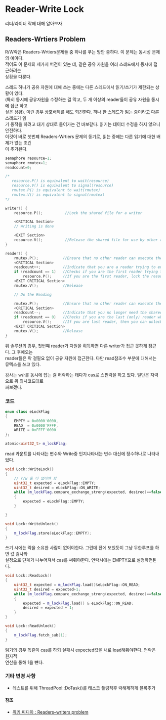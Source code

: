 # Reader-Write Lock

리더/라이터 락에 대해 알아보자

## Readers-Wrtiers Problem

R/W락은 Readers-Wrtiers문제들 중 하나를 푸는 방안 중하다. 이 문제는 동시성 문제의 예이다.  
적어도 이 문제의 세가지 버전이 있는 데, 같은 공유 자원을 여러 스레드에서 동시에 접근하려는  
상황을 다룬다.

스레드 하나가 공유 자원에 대해 쓰는 중에는 다른 스레드에서 읽기/쓰기가 제한되는 상황이 있다.  
(특히 동시에 공유자원을 수정하는 걸 막고, 두 개 이상의 reader들이 공유 자원을 동시에 접근 하고  
싶은 상황). 이런 경우 상호배제를 해도 되긴한다. 허나 한 스레드가 읽는 중이라고 다른 스레드가 읽  
기 동작을 하려고 대기 상태로 들어가는 건 바보같다. 읽기는 데이터 수정을 하지 않으니 안전하다.  
이것이 바로 첫번쨰 Readers-Wrtiers 문제의 동기로, 읽는 중에는 다른 읽기에 대한 배제가 없는 조건  
이 추가된다.

```c++
semaphore resource=1;
semaphore rmutex=1;
readcount=0;

/*
   resource.P() is equivalent to wait(resource)
   resource.V() is equivalent to signal(resource)
   rmutex.P() is equivalent to wait(rmutex)
   rmutex.V() is equivalent to signal(rmutex)
*/

writer() {
    resource.P();          //Lock the shared file for a writer

    <CRITICAL Section>
    // Writing is done

    <EXIT Section>
    resource.V();          //Release the shared file for use by other readers. Writers are allowed if there are no readers requesting it.
}

reader() {
    rmutex.P();           //Ensure that no other reader can execute the <Entry> section while you are in it
    <CRITICAL Section>
    readcount++;          //Indicate that you are a reader trying to enter the Critical Section
    if (readcount == 1)   //Checks if you are the first reader trying to enter CS
        resource.P();     //If you are the first reader, lock the resource from writers. Resource stays reserved for subsequent readers
    <EXIT CRITICAL Section>
    rmutex.V();           //Release

    // Do the Reading

    rmutex.P();           //Ensure that no other reader can execute the <Exit> section while you are in it
    <CRITICAL Section>
    readcount--;          //Indicate that you no longer need the shared resource. One fewer reader
    if (readcount == 0)   //Checks if you are the last (only) reader who is reading the shared file
        resource.V();     //If you are last reader, then you can unlock the resource. This makes it available to writers.
    <EXIT CRITICAL Section>
    rmutex.V();           //Release
}
```

위 솔루션의 경우, 첫번쨰 reader가 자원을 획득하면 다른 writer가 접근 못하게 잠근다. 그 후에오는  
reader들은 락 걸필요 없이 공유 자원에 접근한다. 다만 read참조수 부분에 대해서는 뮤텍스를 쓰고 있다.

강사는 w/r를 동시에 잡는 걸 허락하는 데다가 cas로 스핀락을 하고 있다. 일단은 자력으로 위 의사코드대로  
짜보겠다.

### 코드

```c++
enum class eLockFlag
{
	EMPTY = 0x0000'0000,
	READ  = 0x0000'FFFF,
	WRITE = 0xFFFF'0000
};

atomic<uint32_t> m_lockFlag;
```

read 카운트를 나타내는 변수와 Write중 인지나타내는 변수 대신에 정수하나로 나타내었다.

```c++
void Lock::WriteLock()
{
	// r/w 둘 다 없어야 함
	uint32_t expected = eLockFlag::EMPTY;
	uint32_t desired = eLockFlag::ON_WRITE;
	while (m_lockFlag.compare_exchange_strong(expected, desired)==false)
	{
		expected = eLockFlag::EMPTY;
	}

}

void Lock::WriteUnlock()
{
	m_lockFlag.store(eLockFlag::EMPTY);
}
```

쓰기 시에는 락을 소유한 사람이 없어야한다. 그런데 전에 보았듯이 그냥 무한루프를 하면 값 검사와  
설정으로 단계가 나누어져서 cas를 써줘야한다. 언락시에는 EMPTY으로 설정하면된다.

```c++
void Lock::ReadLock()
{
	uint32_t expected = m_lockFlag.load()&eLockFlag::ON_READ;
    uint32_t desired = expected+1;
    while (m_lockFlag.compare_exchange_strong(expected, desired)==false)
    {
        expected = m_lockFlag.load() & eLockFlag::ON_READ;
        desired = expected + 1;
    }
}

void Lock::ReadUnlock()
{
	m_lockFlag.fetch_sub(1);
}

```

읽기의 경우 똑같이 cas를 하되 실패시 expected값을 새로 load해줘야한다. 언락은 원자적  
연산을 통해 1을 뺸다.

### 기타 변경 사항

- 테스트를 위해 ThreadPool::DoTask()를 태스크 풀링직후 락해제하게 블록추가

#### 참조

- [위키 피디아 : Readers–writers problem](https://en.wikipedia.org/wiki/Readers%E2%80%93writers_problem)
